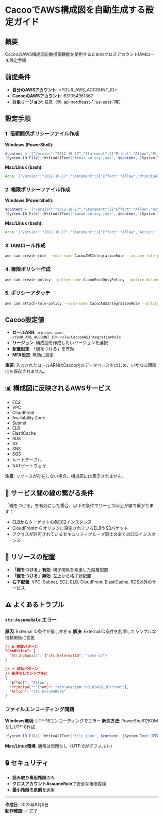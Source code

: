 # CacooでAWS構成図を自動生成する設定ガイド

## 概要
CacooのAWS構成図自動描画機能を使用するためのクロスアカウントIAMロール設定手順

## 前提条件
- **自分のAWSアカウント**: <YOUR_AWS_ACCOUNT_ID>
- **CacooのAWSアカウント**: 631054961367
- **対象リージョン**: 任意（例: ap-northeast-1, us-east-1等）

## 設定手順

### 1. 信頼関係ポリシーファイル作成

**Windows (PowerShell)**:
```powershell
$content = '{"Version":"2012-10-17","Statement":[{"Effect":"Allow","Principal":{"AWS":"arn:aws:iam::631054961367:root"},"Action":"sts:AssumeRole"}]}'
[System.IO.File]::WriteAllText('trust-policy.json', $content, [System.Text.UTF8Encoding]::new($false))
```

**Mac/Linux (bash)**:
```bash
echo '{"Version":"2012-10-17","Statement":[{"Effect":"Allow","Principal":{"AWS":"arn:aws:iam::631054961367:root"},"Action":"sts:AssumeRole"}]}' > trust-policy.json
```

### 2. 権限ポリシーファイル作成

**Windows (PowerShell)**:
```powershell
$content = '{"Version":"2012-10-17","Statement":[{"Effect":"Allow","Action":["cloudfront:ListDistributions","ec2:DescribeInstances","ec2:DescribeSecurityGroups","ec2:DescribeSubnets","ec2:DescribeVpcs","ec2:DescribeAvailabilityZones","elasticloadbalancing:DescribeLoadBalancers","elasticloadbalancing:DescribeTargetGroups","elasticloadbalancing:DescribeTargetHealth","elasticache:DescribeCacheSubnetGroups","elasticache:DescribeCacheClusters","rds:DescribeDBInstances","s3:ListAllMyBuckets","s3:GetBucketLocation","sns:ListTopics","sns:GetTopicAttributes","sqs:ListQueues","ec2:DescribeRouteTables","ec2:DescribeNatGateways"],"Resource":["*"]}]}'
[System.IO.File]::WriteAllText('cacoo-policy.json', $content, [System.Text.UTF8Encoding]::new($false))
```

**Mac/Linux (bash)**:
```bash
echo '{"Version":"2012-10-17","Statement":[{"Effect":"Allow","Action":["cloudfront:ListDistributions","ec2:DescribeInstances","ec2:DescribeSecurityGroups","ec2:DescribeSubnets","ec2:DescribeVpcs","ec2:DescribeAvailabilityZones","elasticloadbalancing:DescribeLoadBalancers","elasticloadbalancing:DescribeTargetGroups","elasticloadbalancing:DescribeTargetHealth","elasticache:DescribeCacheSubnetGroups","elasticache:DescribeCacheClusters","rds:DescribeDBInstances","s3:ListAllMyBuckets","s3:GetBucketLocation","sns:ListTopics","sns:GetTopicAttributes","sqs:ListQueues","ec2:DescribeRouteTables","ec2:DescribeNatGateways"],"Resource":["*"]}]}' > cacoo-policy.json
```

### 3. IAMロール作成
```bash
aws iam create-role --role-name CacooAWSIntegrationRole --assume-role-policy-document file://trust-policy.json
```

### 4. 権限ポリシー作成
```bash
aws iam create-policy --policy-name CacooReadOnlyPolicy --policy-document file://cacoo-policy.json
```

### 5. ポリシーアタッチ
```bash
aws iam attach-role-policy --role-name CacooAWSIntegrationRole --policy-arn arn:aws:iam::<YOUR_AWS_ACCOUNT_ID>:policy/CacooReadOnlyPolicy
```

## Cacoo設定値
- **ロールARN**: `arn:aws:iam::<YOUR_AWS_ACCOUNT_ID>:role/CacooAWSIntegrationRole`
- **リージョン**: 構成図を作成したいリージョンを選択
- **配置設定**: 「線をつける」を有効
- **MFA設定**: 無効に設定

**重要**: 入力されたロールARNはCacoo内のデータベースをはじめ、いかなる箇所にも保存されません。

## 📊 構成図に反映されるAWSサービス
- EC2
- VPC
- CloudFront
- Availability Zone
- Subnet
- ELB
- ElastiCache
- RDS
- S3
- SNS
- SQS
- ルートテーブル
- NATゲートウェイ

**注意**: リソースが存在しない場合、構成図には表示されません。

## 🔗 サービス間の線の繋がる条件
「線をつける」を有効にした場合、以下の条件でサービス同士が線で繋がります：
- ELBからターゲットの各EC2インスタンス
- CloudFrontからオリジンに設定されているELBやS3バケット
- アクセスが許可されているセキュリティグループ同士の全てのEC2インスタンス

## 📍 リソースの配置
- **「線をつける」有効**: 親子関係を考慮した階層配置
- **「線をつける」無効**: 左上から格子状配置
- **右下配置**: VPC, Subnet, EC2, ELB, CloudFront, ElastiCache, RDS以外のサービス

## ⚠️ よくあるトラブル

### `sts:AssumeRole` エラー
**原因**: External ID条件が厳しすぎる
**解決**: External ID条件を削除してシンプルな信頼関係に変更

```json
// ❌ 失敗パターン
"Condition": {
  "StringEquals": {"sts:ExternalId": "some-id"}
}

// ✅ 成功パターン  
// 条件なしでシンプルに
{
  "Effect": "Allow",
  "Principal": {"AWS": "arn:aws:iam::631054961367:root"},
  "Action": "sts:AssumeRole"
}
```

### ファイルエンコーディング問題
**Windows環境**: UTF-16エンコーディングでエラー
**解決方法**: PowerShellでBOMなしUTF-8作成
```powershell
[System.IO.File]::WriteAllText('file.json', $content, [System.Text.UTF8Encoding]::new($false))
```

**Mac/Linux環境**: 通常は問題なし（UTF-8がデフォルト）

## 🔒 セキュリティ
- **読み取り専用権限**のみ
- **クロスアカウントAssumeRole**で安全な権限委譲
- **最小権限の原則**を適用

---
**作成日**: 2025年8月5日  
**動作確認**: ✅ 完了